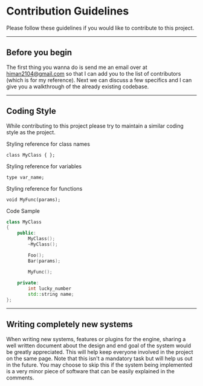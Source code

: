 # Contribution Guidelines
Please follow these guidelines if you would like to contribute to this project.
___
## Before you begin
The first thing you wanna do is send me an email over at himan2104@gmail.com so that I can add you to the list of contributors (which is for my reference). Next we can discuss a few specifics and I can give you a walkthrough of the already existing codebase.
___
## Coding Style
While contributing to this project please try to maintain a similar coding style as the project. 

Styling reference for class names
~~~ 
class MyClass { }; 
~~~

Styling reference for variables
~~~ 
type var_name; 
~~~

Styling reference for functions
~~~
void MyFunc(params);
~~~

Code Sample
~~~C++
class MyClass
{
    public:
        MyClass();
        ~MyClass();

        Foo();
        Bar(params);

        MyFunc();
    
    private:
        int lucky_number
        std::string name;
};
~~~
___
## Writing completely new systems
When writing new systems, features or plugins for the engine, sharing a well written document about the design and end goal of the system would be greatly appreciated. This will help keep everyone involved in the project on the same page. Note that this isn't a mandatory task but will help us out in the future. You may choose to skip this if the system being implemented is a very minor piece of software that can be easily explained in the comments.